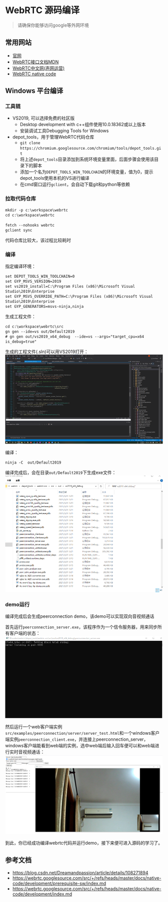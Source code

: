 # WebRTC 源码编译

> 请确保你能够访问google等外网环境

## 常用网站

- [官网](https://webrtc.org/)
- [WebRTC接口文档MDN](https://developer.mozilla.org/en-US/docs/Glossary/WebRTC)
- [WebRTC中文网(声网运营)](https://webrtc.org.cn/)
- [WebRTC native code](https://webrtc.googlesource.com/src/+/refs/heads/master/docs/native-code/index.md)

## Windows 平台编译

### 工具链

- VS2019, 可以选择免费的社区版
    - Desktop development with c++组件使用10.0.18362或以上版本
    - 安装调试工具Debugging Tools for Windows
- depot_tools，用于管理WebRTC代码仓库
    - `git clone https://chromium.googlesource.com/chromium/tools/depot_tools.git`
    - 将上述`depot_tools`目录添加到系统环境变量里面，后面步骤会使用该目录下的脚本
    - 添加一个名为`DEPOT_TOOLS_WIN_TOOLCHAIN`的环境变量，值为0，提示depot_tools使用本机的VS进行编译
    - 在cmd窗口运行`gclient`，会自动下载git和python等依赖

### 拉取代码仓库

```shell
mkdir -p c:\workspace\webrtc
cd c:\workspace\webrtc

fetch --nohooks webrtc
gclient sync
```

代码仓库比较大，该过程比较耗时

### 编译

指定编译环境：
```shell
set DEPOT_TOOLS_WIN_TOOLCHAIN=0
set GYP_MSVS_VERSION=2019
set vs2019_install=C:\Program Files (x86)\Microsoft Visual Studio\2019\Enterprise
set GYP_MSVS_OVERRIDE_PATH=C:\Program Files (x86)\Microsoft Visual Studio\2019\Enterprise
set GYP_GENERATORS=msvs-ninja,ninja
```

生成工程文件：
```shell
cd c:\workspace\webrtc\src
gn gen --ide=vs out/Default2019
# gn gen out/vs2019_x64_debug  --ide=vs --args="target_cpu=x64  is_debug=true"
```
生成的工程文件(.sln)可以用VS2019打开：
![vs2019](res/vs2019.png)

编译：
```shell
ninja -C  out/Default2019
```

编译完成后，会在目录`out/Default2019`下生成exe文件：
![webrtc build](res/webrtc-build.png)

### demo运行

编译完成后会生成peerconnection demo，该demo可以实现双向音视频通话

首先运行`peerconnection_server.exe`，该程序作为一个信令服务器，用来同步所有客户端的状态：
![peer server](res/peerserver.png)

然后运行一个web客户端实例`src/examples/peerconnection/server/server_test.html`和一个windows客户端实例`peerconnection_client.exe`，并连接上peerconnection_server，windows客户端能看到web端的实例，选中web端后输入回车便可以和web端进行实时音视频通话：
![peer client](res/peerclient.png)

到此，你已经成功编译webrtc代码并运行demo，接下来便可进入源码的学习了。

## 参考文档

- https://blog.csdn.net/Dreamandpassion/article/details/108271894
- https://webrtc.googlesource.com/src/+/refs/heads/master/docs/native-code/development/prerequisite-sw/index.md
- https://webrtc.googlesource.com/src/+/refs/heads/master/docs/native-code/development/index.md
